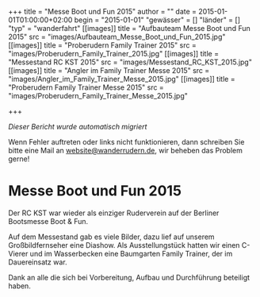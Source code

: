 +++
title = "Messe Boot und Fun 2015"
author = ""
date = 2015-01-01T01:00:00+02:00
begin = "2015-01-01"
"gewässer" = []
"länder" = []
"typ" = "wanderfahrt"
[[images]]
title = "Aufbauteam Messe Boot und Fun 2015"
src = "images/Aufbauteam_Messe_Boot_und_Fun_2015.jpg"
[[images]]
title = "Proberudern Family Trainer 2015"
src = "images/Proberudern_Family_Trainer_2015.jpg"
[[images]]
title = "Messestand RC KST 2015"
src = "images/Messestand_RC_KST_2015.jpg"
[[images]]
title = "Angler im Family Trainer Messe 2015"
src = "images/Angler_im_Family_Trainer_Messe_2015.jpg"
[[images]]
title = "Proberudern Family Trainer Messe 2015"
src = "images/Proberudern_Family_Trainer_Messe_2015.jpg"

+++


*Dieser Bericht wurde automatisch migriert*

Wenn Fehler auftreten oder links nicht funktionieren, dann schreiben Sie bitte eine Mail an website@wanderrudern.de, wir beheben das Problem gerne!



# Messe Boot und Fun 2015


Der RC KST war wieder als einziger Ruderverein auf der Berliner Bootsmesse Boot & Fun.

Auf dem Messestand gab es viele Bilder, dazu lief auf unserem Großbildfernseher eine Diashow. Als Ausstellungstück hatten wir einen C-Vierer und im Wasserbecken eine Baumgarten Family Trainer, der im Dauereinsatz war.

Dank an alle die sich bei Vorbereitung, Aufbau und Durchführung beteiligt haben.